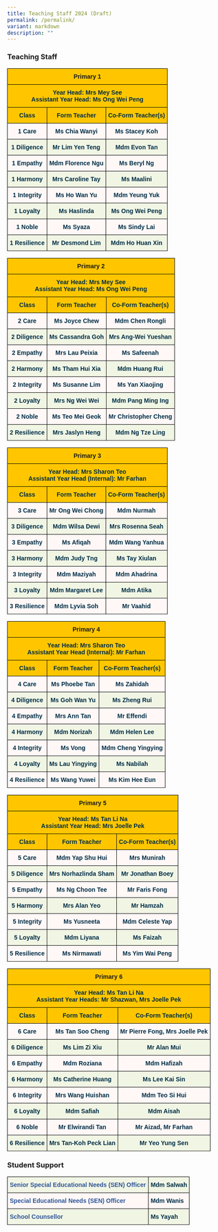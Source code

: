 ```yaml
---
title: Teaching Staff 2024 (Draft)
permalink: /permalink/
variant: markdown
description: ""
---
```

### Teaching Staff

<style type="text/css">
.tg  {border-collapse:collapse;border-spacing:0;}
.tg td{border-color:black;border-style:solid;border-width:1px;font-family:Arial, sans-serif;font-size:14px;
  overflow:hidden;padding:10px 5px;word-break:normal;}
.tg th{border-color:black;border-style:solid;border-width:1px;font-family:Arial, sans-serif;font-size:14px;
  font-weight:normal;overflow:hidden;padding:10px 5px;word-break:normal;}
.tg .tg-0jnx{background-color:#ffc600;text-align:center;vertical-align:top}
.tg .tg-3uba{background-color:#FFC600;color:#002D46;font-weight:bold;text-align:center;vertical-align:top}
.tg .tg-7vye{background-color:#FFF8F7;color:#002D46;font-weight:bold;text-align:center;vertical-align:top}
.tg .tg-0ynh{background-color:#F1F6E4;color:#002D46;font-weight:bold;text-align:center;vertical-align:top}
</style>
<table class="tg">
<thead>
  <tr>
    <th class="tg-0jnx" colspan="3"><span style="font-weight:bold">Primary 1</span></th>
  </tr>
</thead>
<tbody>
  <tr>
    <td class="tg-3uba" colspan="3"><span style="font-weight:bold;color:#002D46;background-color:#FFC600">Year Head: Mrs Mey See</span><br><span style="font-weight:bold;color:#002D46;background-color:#FFC600">Assistant Year Head: Ms Ong Wei Peng</span><br></td>
  </tr>
  <tr>
    <td class="tg-3uba"><span style="font-weight:bold;color:#002D46;background-color:#FFC600">Class</span></td>
    <td class="tg-3uba"><span style="font-weight:bold;color:#002D46;background-color:#FFC600">Form Teacher</span></td>
    <td class="tg-3uba"><span style="font-weight:bold;color:#002D46;background-color:#FFC600">Co-Form Teacher(s)</span></td>
  </tr>
  <tr>
    <td class="tg-7vye">1 Care<br></td>
    <td class="tg-7vye">Ms Chia Wanyi</td>
    <td class="tg-7vye">Ms Stacey Koh</td>
  </tr>
  <tr>
    <td class="tg-0ynh">1 Diligence<br></td>
    <td class="tg-0ynh">Mr Lim Yen Teng</td>
    <td class="tg-0ynh">Mdm Evon Tan</td>
  </tr>
  <tr>
    <td class="tg-7vye">1 Empathy<br></td>
    <td class="tg-7vye">Mdm Florence Ngu</td>
    <td class="tg-7vye">Ms Beryl Ng</td>
  </tr>
  <tr>
    <td class="tg-0ynh">1 Harmony<br></td>
    <td class="tg-0ynh">Mrs Caroline Tay</td>
    <td class="tg-0ynh">Ms Maalini</td>
  </tr>
  <tr>
    <td class="tg-7vye">1 Integrity<br></td>
    <td class="tg-7vye">Ms Ho Wan Yu</td>
    <td class="tg-7vye">Mdm Yeung Yuk</td>
  </tr>
  <tr>
    <td class="tg-0ynh">1 Loyalty<br></td>
    <td class="tg-0ynh">Ms Haslinda</td>
    <td class="tg-0ynh">Ms Ong Wei Peng</td>
  </tr>
  <tr>
    <td class="tg-7vye">1 Noble<br></td>
    <td class="tg-7vye">Ms Syaza</td>
    <td class="tg-7vye">Ms Sindy Lai</td>
  </tr>
  <tr>
    <td class="tg-0ynh">1 Resilience</td>
    <td class="tg-0ynh">Mr Desmond Lim</td>
    <td class="tg-0ynh">Mdm Ho Huan Xin</td>
	</tr>
	<tr>
  </tr></tbody>
</table>

<style type="text/css">
.tg  {border-collapse:collapse;border-spacing:0;}
.tg td{border-color:black;border-style:solid;border-width:1px;font-family:Arial, sans-serif;font-size:14px;
  overflow:hidden;padding:10px 5px;word-break:normal;}
.tg th{border-color:black;border-style:solid;border-width:1px;font-family:Arial, sans-serif;font-size:14px;
  font-weight:normal;overflow:hidden;padding:10px 5px;word-break:normal;}
.tg .tg-0jnx{background-color:#ffc600;text-align:center;vertical-align:top}
.tg .tg-3uba{background-color:#FFC600;color:#002D46;font-weight:bold;text-align:center;vertical-align:top}
.tg .tg-7vye{background-color:#FFF8F7;color:#002D46;font-weight:bold;text-align:center;vertical-align:top}
.tg .tg-0ynh{background-color:#F1F6E4;color:#002D46;font-weight:bold;text-align:center;vertical-align:top}
</style>
<table class="tg">
<thead>
  <tr>
    <th class="tg-0jnx" colspan="3"><span style="font-weight:bold">Primary 2</span></th>
  </tr>
</thead>
<tbody>
  <tr>
    <td class="tg-3uba" colspan="3"><span style="font-weight:bold;color:#002D46;background-color:#FFC600">Year Head: Mrs Mey See</span><br><span style="font-weight:bold;color:#002D46;background-color:#FFC600">Assistant Year Head: Ms Ong Wei Peng</span><br></td>
  </tr>
  <tr>
    <td class="tg-3uba"><span style="font-weight:bold;color:#002D46;background-color:#FFC600">Class</span></td>
    <td class="tg-3uba"><span style="font-weight:bold;color:#002D46;background-color:#FFC600">Form Teacher</span></td>
    <td class="tg-3uba"><span style="font-weight:bold;color:#002D46;background-color:#FFC600">Co-Form Teacher(s)</span></td>
  </tr>
  <tr>
    <td class="tg-7vye">2 Care<br></td>
    <td class="tg-7vye">Ms Joyce Chew</td>
    <td class="tg-7vye">Mdm Chen Rongli</td>
  </tr>
  <tr>
    <td class="tg-0ynh">2 Diligence<br></td>
    <td class="tg-0ynh">Ms Cassandra Goh</td>
    <td class="tg-0ynh">Mrs Ang-Wei Yueshan</td>
  </tr>
  <tr>
    <td class="tg-7vye">2 Empathy<br></td>
    <td class="tg-7vye">Mrs Lau Peixia</td>
    <td class="tg-7vye">Ms Safeenah</td>
  </tr>
  <tr>
    <td class="tg-0ynh">2 Harmony<br></td>
    <td class="tg-0ynh">Ms Tham Hui Xia</td>
    <td class="tg-0ynh">Mdm Huang Rui</td>
  </tr>
  <tr>
    <td class="tg-7vye">2 Integrity<br></td>
    <td class="tg-7vye">Ms Susanne Lim</td>
    <td class="tg-7vye">Ms Yan Xiaojing</td>
  </tr>
  <tr>
    <td class="tg-0ynh">2 Loyalty<br></td>
    <td class="tg-0ynh">Mrs Ng Wei Wei</td>
    <td class="tg-0ynh">Mdm Pang Ming Ing</td>
  </tr>
  <tr>
    <td class="tg-7vye">2 Noble<br></td>
    <td class="tg-7vye">Ms Teo Mei Geok</td>
    <td class="tg-7vye">Mr Christopher Cheng</td>
  </tr>
  <tr>
    <td class="tg-0ynh">2 Resilience</td>
    <td class="tg-0ynh">Mrs Jaslyn Heng</td>
    <td class="tg-0ynh">Mdm Ng Tze Ling</td>
	</tr>
	<tr>
</tr></tbody>
</table>

<style type="text/css">
.tg  {border-collapse:collapse;border-spacing:0;}
.tg td{border-color:black;border-style:solid;border-width:1px;font-family:Arial, sans-serif;font-size:14px;
  overflow:hidden;padding:10px 5px;word-break:normal;}
.tg th{border-color:black;border-style:solid;border-width:1px;font-family:Arial, sans-serif;font-size:14px;
  font-weight:normal;overflow:hidden;padding:10px 5px;word-break:normal;}
.tg .tg-0jnx{background-color:#ffc600;text-align:center;vertical-align:top}
.tg .tg-3uba{background-color:#FFC600;color:#002D46;font-weight:bold;text-align:center;vertical-align:top}
.tg .tg-7vye{background-color:#FFF8F7;color:#002D46;font-weight:bold;text-align:center;vertical-align:top}
.tg .tg-0ynh{background-color:#F1F6E4;color:#002D46;font-weight:bold;text-align:center;vertical-align:top}
</style>
<table class="tg">
<thead>
  <tr>
    <th class="tg-0jnx" colspan="3"><span style="font-weight:bold">Primary 3</span></th>
  </tr>
</thead>
<tbody>
  <tr>
    <td class="tg-3uba" colspan="3"><span style="font-weight:bold;color:#002D46;background-color:#FFC600">Year Head: Mrs Sharon Teo</span><br><span style="font-weight:bold;color:#002D46;background-color:#FFC600">Assistant Year Head (Internal): Mr Farhan</span><br></td>
  </tr>
  <tr>
    <td class="tg-3uba"><span style="font-weight:bold;color:#002D46;background-color:#FFC600">Class</span></td>
    <td class="tg-3uba"><span style="font-weight:bold;color:#002D46;background-color:#FFC600">Form Teacher</span></td>
    <td class="tg-3uba"><span style="font-weight:bold;color:#002D46;background-color:#FFC600">Co-Form Teacher(s)</span></td>
  </tr>
  <tr>
    <td class="tg-7vye">3 Care<br></td>
    <td class="tg-7vye">Mr Ong Wei Chong</td>
    <td class="tg-7vye">Mdm Nurmah</td>
  </tr>
  <tr>
    <td class="tg-0ynh">3 Diligence<br></td>
    <td class="tg-0ynh">Mdm Wilsa Dewi</td>
    <td class="tg-0ynh">Mrs Rosenna Seah</td>
  </tr>
  <tr>
    <td class="tg-7vye">3 Empathy<br></td>
    <td class="tg-7vye">Ms Afiqah</td>
    <td class="tg-7vye">Mdm Wang Yanhua</td>
  </tr>
  <tr>
    <td class="tg-0ynh">3 Harmony<br></td>
    <td class="tg-0ynh">Mdm Judy Tng</td>
    <td class="tg-0ynh">Ms Tay Xiulan</td>
  </tr>
  <tr>
    <td class="tg-7vye">3 Integrity<br></td>
    <td class="tg-7vye">Mdm Maziyah</td>
    <td class="tg-7vye">Mdm Ahadrina</td>
  </tr>
  <tr>
    <td class="tg-0ynh">3 Loyalty<br></td>
    <td class="tg-0ynh">Mdm Margaret Lee</td>
    <td class="tg-0ynh">Mdm Atika</td>
  </tr>
  <tr>
    <td class="tg-7vye">3 Resilience<br></td>
    <td class="tg-7vye">Mdm Lyvia Soh</td>
    <td class="tg-7vye">Mr Vaahid</td>
  </tr>
	<tr>
</tr></tbody>
</table>

<style type="text/css">
.tg  {border-collapse:collapse;border-spacing:0;}
.tg td{border-color:black;border-style:solid;border-width:1px;font-family:Arial, sans-serif;font-size:14px;
  overflow:hidden;padding:10px 5px;word-break:normal;}
.tg th{border-color:black;border-style:solid;border-width:1px;font-family:Arial, sans-serif;font-size:14px;
  font-weight:normal;overflow:hidden;padding:10px 5px;word-break:normal;}
.tg .tg-0jnx{background-color:#ffc600;text-align:center;vertical-align:top}
.tg .tg-3uba{background-color:#FFC600;color:#002D46;font-weight:bold;text-align:center;vertical-align:top}
.tg .tg-7vye{background-color:#FFF8F7;color:#002D46;font-weight:bold;text-align:center;vertical-align:top}
.tg .tg-0ynh{background-color:#F1F6E4;color:#002D46;font-weight:bold;text-align:center;vertical-align:top}
</style>
<table class="tg">
<thead>
  <tr>
    <th class="tg-0jnx" colspan="3"><span style="font-weight:bold">Primary 4</span></th>
  </tr>
</thead>
<tbody>
  <tr>
    <td class="tg-3uba" colspan="3"><span style="font-weight:bold;color:#002D46;background-color:#FFC600">Year Head: Mrs Sharon Teo</span><br><span style="font-weight:bold;color:#002D46;background-color:#FFC600">Assistant Year Head (Internal): Mr Farhan</span><br></td>
  </tr>
  <tr>
    <td class="tg-3uba"><span style="font-weight:bold;color:#002D46;background-color:#FFC600">Class</span></td>
    <td class="tg-3uba"><span style="font-weight:bold;color:#002D46;background-color:#FFC600">Form Teacher</span></td>
    <td class="tg-3uba"><span style="font-weight:bold;color:#002D46;background-color:#FFC600">Co-Form Teacher(s)</span></td>
  </tr>
  <tr>
    <td class="tg-7vye">4 Care<br></td>
    <td class="tg-7vye">Ms Phoebe Tan</td>
    <td class="tg-7vye">Ms Zahidah</td>
  </tr>
  <tr>
    <td class="tg-0ynh">4 Diligence<br></td>
    <td class="tg-0ynh">Ms Goh Wan Yu</td>
    <td class="tg-0ynh">Ms Zheng Rui</td>
  </tr>
  <tr>
    <td class="tg-7vye">4 Empathy<br></td>
    <td class="tg-7vye">Mrs Ann Tan</td>
    <td class="tg-7vye">Mr Effendi</td>
  </tr>
  <tr>
    <td class="tg-0ynh">4 Harmony<br></td>
    <td class="tg-0ynh">Mdm Norizah</td>
    <td class="tg-0ynh">Mdm Helen Lee</td>
  </tr>
  <tr>
    <td class="tg-7vye">4 Integrity<br></td>
    <td class="tg-7vye">Ms Vong</td>
    <td class="tg-7vye">Mdm Cheng Yingying</td>
  </tr>
  <tr>
    <td class="tg-0ynh">4 Loyalty<br></td>
    <td class="tg-0ynh">Ms Lau Yingying</td>
    <td class="tg-0ynh">Ms Nabilah</td>
  </tr>
  <tr>
    <td class="tg-7vye">4 Resilience<br></td>
    <td class="tg-7vye">Ms Wang Yuwei</td>
    <td class="tg-7vye">Ms Kim Hee Eun</td>
  </tr>
	<tr>
</tr></tbody>
</table>

<style type="text/css">
.tg  {border-collapse:collapse;border-spacing:0;}
.tg td{border-color:black;border-style:solid;border-width:1px;font-family:Arial, sans-serif;font-size:14px;
  overflow:hidden;padding:10px 5px;word-break:normal;}
.tg th{border-color:black;border-style:solid;border-width:1px;font-family:Arial, sans-serif;font-size:14px;
  font-weight:normal;overflow:hidden;padding:10px 5px;word-break:normal;}
.tg .tg-0jnx{background-color:#ffc600;text-align:center;vertical-align:top}
.tg .tg-3uba{background-color:#FFC600;color:#002D46;font-weight:bold;text-align:center;vertical-align:top}
.tg .tg-7vye{background-color:#FFF8F7;color:#002D46;font-weight:bold;text-align:center;vertical-align:top}
.tg .tg-0ynh{background-color:#F1F6E4;color:#002D46;font-weight:bold;text-align:center;vertical-align:top}
</style>
<table class="tg">
<thead>
  <tr>
    <th class="tg-0jnx" colspan="3"><span style="font-weight:bold">Primary 5</span></th>
  </tr>
</thead>
<tbody>
  <tr>
    <td class="tg-3uba" colspan="3"><span style="font-weight:bold;color:#002D46;background-color:#FFC600">Year Head: Ms Tan Li Na</span><br><span style="font-weight:bold;color:#002D46;background-color:#FFC600">Assistant Year Head: Mrs Joelle Pek</span><br></td>
  </tr>
  <tr>
    <td class="tg-3uba"><span style="font-weight:bold;color:#002D46;background-color:#FFC600">Class</span></td>
    <td class="tg-3uba"><span style="font-weight:bold;color:#002D46;background-color:#FFC600">Form Teacher</span></td>
    <td class="tg-3uba"><span style="font-weight:bold;color:#002D46;background-color:#FFC600">Co-Form Teacher(s)</span></td>
  </tr>
  <tr>
    <td class="tg-7vye">5 Care<br></td>
    <td class="tg-7vye">Mdm Yap Shu Hui</td>
    <td class="tg-7vye">Mrs Munirah</td>
  </tr>
  <tr>
    <td class="tg-0ynh">5 Diligence<br></td>
    <td class="tg-0ynh">Mrs Norhazlinda Sham</td>
    <td class="tg-0ynh">Mr Jonathan Boey</td>
  </tr>
  <tr>
    <td class="tg-7vye">5 Empathy<br></td>
    <td class="tg-7vye">Ms Ng Choon Tee</td>
    <td class="tg-7vye">Mr Faris Fong</td>
  </tr>
  <tr>
    <td class="tg-0ynh">5 Harmony<br></td>
    <td class="tg-0ynh">Mrs Alan Yeo</td>
    <td class="tg-0ynh">Mr Hamzah</td>
  </tr>
  <tr>
    <td class="tg-7vye">5 Integrity<br></td>
    <td class="tg-7vye">Ms Yusneeta</td>
    <td class="tg-7vye">Mdm Celeste Yap</td>
  </tr>
  <tr>
    <td class="tg-0ynh">5 Loyalty<br></td>
    <td class="tg-0ynh">Mdm Liyana</td>
    <td class="tg-0ynh">Ms Faizah</td>
  </tr>
  <tr>
    <td class="tg-7vye">5 Resilience<br></td>
    <td class="tg-7vye">Ms Nirmawati</td>
    <td class="tg-7vye">Ms Yim Wai Peng</td>
  </tr>
	<tr>
</tr></tbody>
</table>

<style type="text/css">
.tg  {border-collapse:collapse;border-spacing:0;}
.tg td{border-color:black;border-style:solid;border-width:1px;font-family:Arial, sans-serif;font-size:14px;
  overflow:hidden;padding:10px 5px;word-break:normal;}
.tg th{border-color:black;border-style:solid;border-width:1px;font-family:Arial, sans-serif;font-size:14px;
  font-weight:normal;overflow:hidden;padding:10px 5px;word-break:normal;}
.tg .tg-0jnx{background-color:#ffc600;text-align:center;vertical-align:top}
.tg .tg-3uba{background-color:#FFC600;color:#002D46;font-weight:bold;text-align:center;vertical-align:top}
.tg .tg-7vye{background-color:#FFF8F7;color:#002D46;font-weight:bold;text-align:center;vertical-align:top}
.tg .tg-0ynh{background-color:#F1F6E4;color:#002D46;font-weight:bold;text-align:center;vertical-align:top}
</style>
<table class="tg">
<thead>
  <tr>
    <th class="tg-0jnx" colspan="3"><span style="font-weight:bold">Primary 6</span></th>
  </tr>
</thead>
<tbody>
  <tr>
    <td class="tg-3uba" colspan="3"><span style="font-weight:bold;color:#002D46;background-color:#FFC600">Year Head: Ms Tan Li Na</span><br><span style="font-weight:bold;color:#002D46;background-color:#FFC600">Assistant Year Heads: Mr Shazwan, Mrs Joelle Pek</span><br></td>
  </tr>
  <tr>
    <td class="tg-3uba"><span style="font-weight:bold;color:#002D46;background-color:#FFC600">Class</span></td>
    <td class="tg-3uba"><span style="font-weight:bold;color:#002D46;background-color:#FFC600">Form Teacher</span></td>
    <td class="tg-3uba"><span style="font-weight:bold;color:#002D46;background-color:#FFC600">Co-Form Teacher(s)</span></td>
  </tr>
  <tr>
    <td class="tg-7vye">6 Care<br></td>
    <td class="tg-7vye">Ms Tan Soo Cheng</td>
    <td class="tg-7vye">Mr Pierre Fong, Mrs Joelle Pek</td>
  </tr>
  <tr>
    <td class="tg-0ynh">6 Diligence<br></td>
    <td class="tg-0ynh">Ms Lim Zi Xiu</td>
    <td class="tg-0ynh">Mr Alan Mui</td>
  </tr>
  <tr>
    <td class="tg-7vye">6 Empathy<br></td>
    <td class="tg-7vye">Mdm Roziana</td>
    <td class="tg-7vye">Mdm Hafizah</td>
  </tr>
  <tr>
    <td class="tg-0ynh">6 Harmony<br></td>
    <td class="tg-0ynh">Ms Catherine Huang</td>
    <td class="tg-0ynh">Ms Lee Kai Sin</td>
  </tr>
  <tr>
    <td class="tg-7vye">6 Integrity<br></td>
    <td class="tg-7vye">Mrs Wang Huishan</td>
    <td class="tg-7vye">Mdm Teo Si Hui</td>
  </tr>
  <tr>
    <td class="tg-0ynh">6 Loyalty<br></td>
    <td class="tg-0ynh">Mdm Safiah</td>
    <td class="tg-0ynh">Mdm Aisah</td>
  </tr>
  <tr>
    <td class="tg-7vye">6 Noble<br></td>
    <td class="tg-7vye">Mr Elwirandi Tan</td>
    <td class="tg-7vye">Mr Aizad, Mr Farhan</td>
	</tr>
  <tr>
    <td class="tg-0ynh">6 Resilience<br></td>
    <td class="tg-0ynh">Mrs Tan-Koh Peck Lian</td>
    <td class="tg-0ynh">Mr Yeo Yung Sen</td>
  </tr>
	<tr>
</tr></tbody>
</table>

### Student Support

<style type="text/css">
.tg  {border-collapse:collapse;border-spacing:0;}
.tg td{border-color:black;border-style:solid;border-width:1px;font-family:Arial, sans-serif;font-size:14px;
  overflow:hidden;padding:10px 5px;word-break:normal;}
.tg th{border-color:black;border-style:solid;border-width:1px;font-family:Arial, sans-serif;font-size:14px;
  font-weight:normal;overflow:hidden;padding:10px 5px;word-break:normal;}
.tg .tg-dv6r{background-color:#F1F6E4;color:#2F5597;font-weight:bold;text-align:left;vertical-align:top}
.tg .tg-j74v{background-color:#F1F6E4;color:#002D46;font-weight:bold;text-align:left;vertical-align:top}
.tg .tg-8com{background-color:#FFF8F7;color:#2F5597;font-weight:bold;text-align:left;vertical-align:top}
.tg .tg-1d14{background-color:#FFF8F7;color:#002D46;font-weight:bold;text-align:left;vertical-align:top}
</style>
<table class="tg">
<thead>
  <tr>
    <th class="tg-dv6r">Senior Special Educational Needs (SEN) Officer</th>
    <th class="tg-j74v">Mdm Salwah<br></th>
  </tr>
</thead>
<tbody>
  <tr>
    <td class="tg-8com">Special Educational Needs (SEN) Officer<br></td>
    <td class="tg-1d14">Mdm Wanis<br></td>
  </tr>
  <tr>
    <td class="tg-dv6r">School Counsellor<br></td>
    <td class="tg-j74v">Ms Yayah<br></td>
  </tr>
  <tr>
  </tr>
</tbody>
</table>